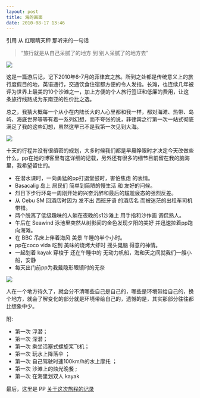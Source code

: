 ```yaml
---
layout: post
title: 海的画面
date: 2010-08-17 13:46
---
```

引用 从 红眼睛天秤 那听来的一句话

>“旅行就是从自己呆腻了的地方 到 别人呆腻了的地方去”


![](https://img-1252145422.cos.ap-chengdu.myqcloud.com/imglib/4768601556_5264c24d38_b.jpg)

这是一篇游后记，记下2010年6-7月的菲律宾之旅。所到之处都是传统意义上的旅行度假目的地，英语通行，交通饮食住宿都方便的令人发指。长滩，也连续几年被评为世界上最美的10个沙滩之一，加上方便的个人旅行签证和低廉的费用，让这条旅行线路成为东南亚的性价比之选。

总之，我猜大概每一个从小在内陆长大的人心里都和我一样，都对海滩、热带、岛屿、海底世界等等有着一系列幻想，而不夸张的说，菲律宾之行第一次一站式彻底满足了我的这些幻想，虽然这早已不是我第一次见到大海。


![](https://img-1252145422.cos.ap-chengdu.myqcloud.com/imglib/4764267658_b2d09e89c5_b.jpg)

十天的行程并没有很缜密的规划，大多时候我们都是早晨睁眼时才决定今天改做些什么，pp在她的博客里有这详细的记载，另外还有很多的细节目前留在我的脑海里，我希望留住的。

* 在潜水课时，一向勇猛的pp打退堂鼓时，害怕焦虑 的表情。
* Basacalig 岛上 居民们 简单到简陋的慢生活 和 友好的问候。
* 烈日下步行环岛一周刚开始的兴奋沉醉和最后的尴尬疲态的强烈反差。
* 从 Cebu SM 回酒店时因为 发不出 西班牙语 的酒店名 而被迷茫的出租车司机带错。
* 两个脱离了低级趣味的人躺在夜晚的s1沙滩上 用手指和沙作画 调侃熟人。
* 午后在 Seawind 泳池里突然从树影间的金色发现夕阳的美好 并迅速拉着pp跑向海滩。
* 在 BBC 吊床上伴着海风 美景 午睡的半个小时。
* pp在coco vida 吃到 美味的烧烤大虾时 摇头晃脑 得意的神情。
* 一起划着 kayak 穿梭于 还在午睡中的 无动力帆船，海和天之间就我们一艘小船，安静
* 每天出门前pp为我戴隐形眼镜时的无奈

![](https://img-1252145422.cos.ap-chengdu.myqcloud.com/imglib/4768544672_2206b2b7c3_b.jpg)



人在一个地方待久了，就会分不清哪些自己是自己的，哪些是环境带给自己的，换个地方，就会了解变化的部分就是环境带给自己的，遗憾的是，其实那部分往往都比想象中少。

附:

* 第一次 浮潜；
* 第一次 深潜；
* 第一次 乘坐活塞式螺旋桨飞机；
* 第一次 玩水上降落伞 ；
* 第一次 自己驾驶时速100km/h的水上摩托 ；
* 第一次 沙滩上的烛光晚餐 ;
* 第一次 在海里划双人 kayak

最后，这里是 PP [关于这次旅程的记录](http://blog.sina.com.cn/s/blog_4bc8b5860100jmh2.html)